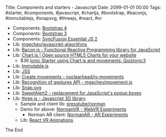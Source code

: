 Title: Components and starters - Javascript
Date: 2099-01-01 00:00
Tags: #starter, #components, #javascript, #chartjs, #bootstrap, #baconjs, #immutablejs, #snapsvg, #threejs, #react, #vr

* Components: [Bootstrap 4](https://getbootstrap.com/)
* Components: [Bootstrap 3](https://www.nuget.org/packages/bootstrap/3.0.0)
* Components: [SyncFusion Essential JS 2](https://www.syncfusion.com/products/essential-js2)
* Lib: [mgechev/javascript-algorithms](https://github.com/mgechev/javascript-algorithms/tree/master/src)
* Lib: [Bacon.js - Functional Reactive Programming library for JavaScript](https://baconjs.github.io/)
* Lib: [Chart.js | Open source HTML5 Charts for your website](http://www.chartjs.org/)
  * $36 [Ionic Starter using Chart.js and movements: Quizionic3](https://market.ionicframework.com/starters/quizionic3)
* Lib: [Immutable.js](https://facebook.github.io/immutable-js/)
* Lib: [JSS](http://cssinjs.org/?v=v9.4.0)
* Lib: [Create movements - nuclearhead/js-movements](https://github.com/nuclearhead/js-movements)
* Lib: [Recognition of gestures API - mgechev/movement.js](https://github.com/mgechev/movement.js)
* Lib: [Snap.svg](http://snapsvg.io/start/)
* Lib: [SweetAlert2 - replacement for JavaScript's popup boxes](https://limonte.github.io/sweetalert2/)
* Lib: [three.js - Javascript 3D library](https://threejs.org/)
  * Sample and client lib: [presstube/norman](https://github.com/presstube/norman)
  * Demo for above: [NormanVR  - WebVR Experiments](https://normanvr.com/)
    * Norman AR client: [NormanAR - AR Experiments](https://experiments.withgoogle.com/ar/norman-ar)
  * Lib: [React VR Animations](https://facebook.github.io/react-vr/docs/animations.html)

The End
